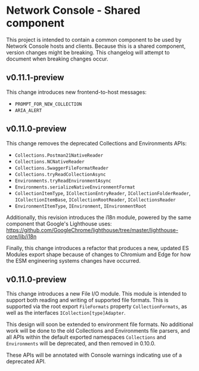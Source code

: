 # Network Console - Shared component

This project is intended to contain a common component to be used by
Network Console hosts and clients. Because this is a shared component,
version changes might be breaking. This changelog will attempt to
document when breaking changes occur.

## v0.11.1-preview

This change introduces new frontend-to-host messages:

 - `PROMPT_FOR_NEW_COLLECTION`
 - `ARIA_ALERT`

## v0.11.0-preview

This change removes the deprecated Collections and Environments APIs:

 - `Collections.Postman21NativeReader`
 - `Collections.NCNativeReader`
 - `Collections.SwaggerFileFormatReader`
 - `Collections.tryReadCollectionAsync`
 - `Environments.tryReadEnvironmentAsync`
 - `Environments.serializeNativeEnvironmentFormat`
 - `CollectionItemType`, `ICollectionEntryReader`, `ICollectionFolderReader`,
   `ICollectionItemBase`, `ICollectionRootReader`, `ICollectionsReader`
 - `EnvironmentItemType`, `IEnvironment`, `IEnvironmentRoot`

Additionally, this revision introduces the i18n module, powered by the
same component that Google's Lighthouse uses:
https://github.com/GoogleChrome/lighthouse/tree/master/lighthouse-core/lib/i18n

Finally, this change introduces a refactor that produces a new, updated
ES Modules export shape because of changes to Chromium and Edge for how
the ESM engineering systems changes have occurred.

## v0.11.0-preview

This change introduces a new File I/O module. This module is intended
to support both reading and writing of supported file formats. This is
supported via the root export `FileFormats` property `CollectionFormats`,
as well as the interfaces `ICollection[type]Adapter`.

This design will soon be extended to environment file formats. No
additional work will be done to the old Collections and Environments
file parsers, and all APIs within the default exported namespaces
`Collections` and `Environments` will be deprecated, and then removed
in 0.10.0.

These APIs will be annotated with Console warnings indicating use of a
deprecated API.

